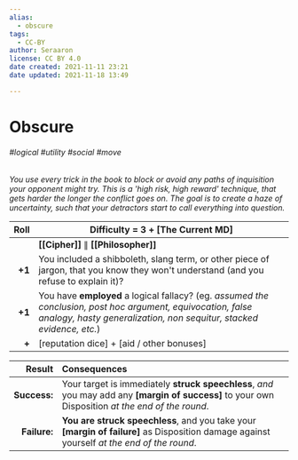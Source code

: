 ```yaml
---
alias:
  - obscure
tags:
  - CC-BY
author: Seraaron
license: CC BY 4.0
date created: 2021-11-11 23:21
date updated: 2021-11-18 13:49

---
```


# Obscure

###### #logical #utility #social #move 

_You use every trick in the book to block or avoid any paths of inquisition your opponent might try. This is a 'high risk, high reward' technique, that gets harder the longer the conflict goes on. The goal is to create a haze of uncertainty, such that your detractors start to call everything into question._

|   Roll | Difficulty = 3 + [The Current MD]                                                                                                                   |
| -----: | --------------------------------------------------------------------------------------------------------------------------------------------------------------------------------- |
|        | **[[Cipher]]** ∥ **[[Philosopher]]**                                                                                                                                                   |
| **+1** | You included a shibboleth, slang term, or other piece of jargon, that you know they won't understand (and you refuse to explain it)?                                              |
| **+1** | You have **employed** a logical fallacy? (eg. _assumed the conclusion, post hoc argument, equivocation, false analogy, hasty generalization, non sequitur, stacked evidence, etc._) |
|  **+** | [reputation dice] + [aid / other bonuses]                                                                                                                                                             |

|       Result | Consequences                                                                                                                                                                         |
| -----------: | :----------------------------------------------------------------------------------------------------------------------------------------------------------------------------------- |
| **Success:** | Your target is immediately **struck speechless**, _and_ you may add any **[margin of success]** to your own Disposition _at the end of the round_. |
| **Failure:** | **You are struck speechless**, and you take your **[margin of failure]** as Disposition damage against yourself _at the end of the round_.                 |

